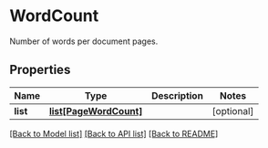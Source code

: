 # WordCount
Number of words per document pages.

## Properties
Name | Type | Description | Notes
------------ | ------------- | ------------- | -------------
**list** | [**list[PageWordCount]**](PageWordCount.md) |  | [optional] 

[[Back to Model list]](../README.md#documentation-for-models) [[Back to API list]](../README.md#documentation-for-api-endpoints) [[Back to README]](../README.md)


